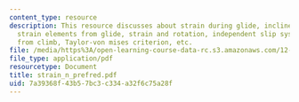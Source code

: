 ```yaml
---
content_type: resource
description: This resource discusses about strain during glide, inclined slip plane,
  strain elements from glide, strain and rotation, independent slip systems, strain
  from climb, Taylor-von mises criterion, etc.
file: /media/https%3A/open-learning-course-data-rc.s3.amazonaws.com/12-524-mechanical-properties-of-rocks-fall-2005/7a39368f43b57bc3c334a32f6c75a28f_strain_n_prefred.pdf
file_type: application/pdf
resourcetype: Document
title: strain_n_prefred.pdf
uid: 7a39368f-43b5-7bc3-c334-a32f6c75a28f
---
```

